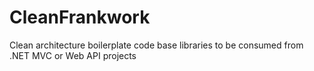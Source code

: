 # CleanFrankwork
Clean architecture boilerplate code base libraries to be consumed from .NET MVC or Web API projects
